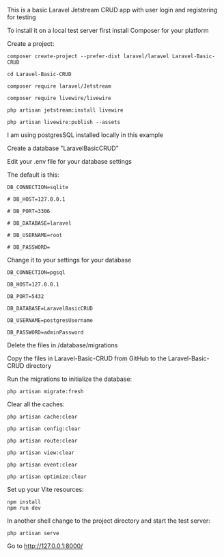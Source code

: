 This is a basic Laravel Jetstream CRUD app with user login and registering for testing

To install it on a local test server first install Composer for your platform

Create a project:

    composer create-project --prefer-dist laravel/laravel Laravel-Basic-CRUD
    
    cd Laravel-Basic-CRUD
    
    composer require laravel/Jetstream
    
    composer require livewire/livewire
    
    php artisan jetstream:install livewire
    
    php artisan livewire:publish --assets
    

I am using postgresSQL installed locally in this example

Create a database "LaravelBasicCRUD"

Edit your .env file for your database settings

The default is this:

    DB_CONNECTION=sqlite
    
    # DB_HOST=127.0.0.1
    
    # DB_PORT=3306
    
    # DB_DATABASE=laravel
    
    # DB_USERNAME=root
    
    # DB_PASSWORD=

Change it to your settings for your database

    DB_CONNECTION=pgsql
    
    DB_HOST=127.0.0.1
    
    DB_PORT=5432
    
    DB_DATABASE=LaravelBasicCRUD
    
    DB_USERNAME=postgresUsername
    
    DB_PASSWORD=adminPassword

Delete the files in /database/migrations

Copy the files in Laravel-Basic-CRUD from GitHub to the Laravel-Basic-CRUD directory

Run the migrations to initialize the database:

    php artisan migrate:fresh

Clear all the caches:

    php artisan cache:clear
    
    php artisan config:clear
    
    php artisan route:clear
    
    php artisan view:clear
    
    php artisan event:clear
    
    php artisan optimize:clear

Set up your Vite resources:

    npm install
    npm run dev

In another shell change to the project directory and start the test server:
    
    php artisan serve

Go to http://127.0.0.1:8000/






